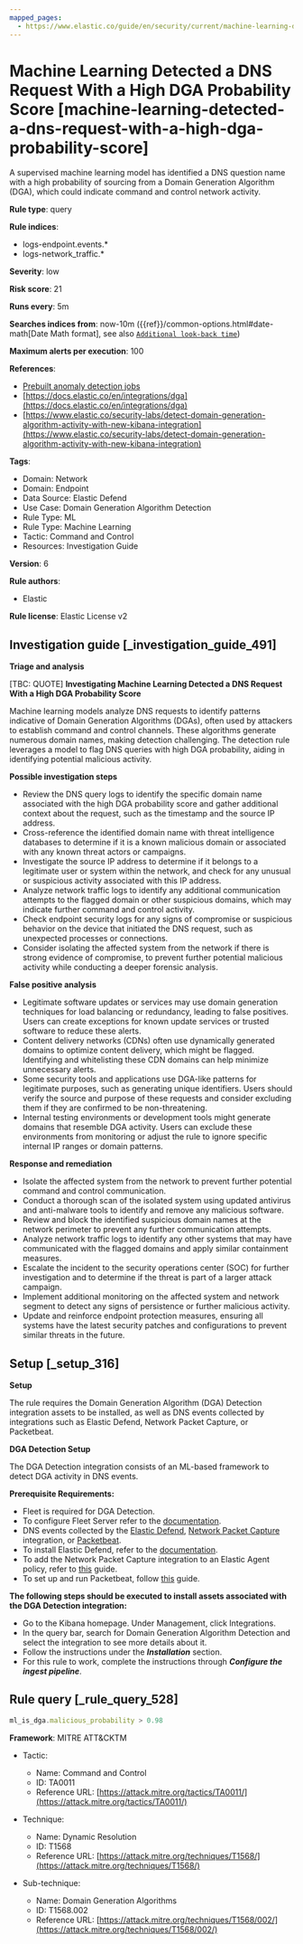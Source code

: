 ```yaml
---
mapped_pages:
  - https://www.elastic.co/guide/en/security/current/machine-learning-detected-a-dns-request-with-a-high-dga-probability-score.html
---
```


# Machine Learning Detected a DNS Request With a High DGA Probability Score [machine-learning-detected-a-dns-request-with-a-high-dga-probability-score]

A supervised machine learning model has identified a DNS question name with a high probability of sourcing from a Domain Generation Algorithm (DGA), which could indicate command and control network activity.

**Rule type**: query

**Rule indices**:

* logs-endpoint.events.*
* logs-network_traffic.*

**Severity**: low

**Risk score**: 21

**Runs every**: 5m

**Searches indices from**: now-10m ({{ref}}/common-options.html#date-math[Date Math format], see also [`Additional look-back time`](docs-content://solutions/security/detect-and-alert/create-detection-rule.md#rule-schedule))

**Maximum alerts per execution**: 100

**References**:

* [Prebuilt anomaly detection jobs](docs-content://reference/security/prebuilt-anomaly-detection-jobs.md)
* [https://docs.elastic.co/en/integrations/dga](https://docs.elastic.co/en/integrations/dga)
* [https://www.elastic.co/security-labs/detect-domain-generation-algorithm-activity-with-new-kibana-integration](https://www.elastic.co/security-labs/detect-domain-generation-algorithm-activity-with-new-kibana-integration)

**Tags**:

* Domain: Network
* Domain: Endpoint
* Data Source: Elastic Defend
* Use Case: Domain Generation Algorithm Detection
* Rule Type: ML
* Rule Type: Machine Learning
* Tactic: Command and Control
* Resources: Investigation Guide

**Version**: 6

**Rule authors**:

* Elastic

**Rule license**: Elastic License v2

## Investigation guide [_investigation_guide_491]

**Triage and analysis**

[TBC: QUOTE]
**Investigating Machine Learning Detected a DNS Request With a High DGA Probability Score**

Machine learning models analyze DNS requests to identify patterns indicative of Domain Generation Algorithms (DGAs), often used by attackers to establish command and control channels. These algorithms generate numerous domain names, making detection challenging. The detection rule leverages a model to flag DNS queries with high DGA probability, aiding in identifying potential malicious activity.

**Possible investigation steps**

* Review the DNS query logs to identify the specific domain name associated with the high DGA probability score and gather additional context about the request, such as the timestamp and the source IP address.
* Cross-reference the identified domain name with threat intelligence databases to determine if it is a known malicious domain or associated with any known threat actors or campaigns.
* Investigate the source IP address to determine if it belongs to a legitimate user or system within the network, and check for any unusual or suspicious activity associated with this IP address.
* Analyze network traffic logs to identify any additional communication attempts to the flagged domain or other suspicious domains, which may indicate further command and control activity.
* Check endpoint security logs for any signs of compromise or suspicious behavior on the device that initiated the DNS request, such as unexpected processes or connections.
* Consider isolating the affected system from the network if there is strong evidence of compromise, to prevent further potential malicious activity while conducting a deeper forensic analysis.

**False positive analysis**

* Legitimate software updates or services may use domain generation techniques for load balancing or redundancy, leading to false positives. Users can create exceptions for known update services or trusted software to reduce these alerts.
* Content delivery networks (CDNs) often use dynamically generated domains to optimize content delivery, which might be flagged. Identifying and whitelisting these CDN domains can help minimize unnecessary alerts.
* Some security tools and applications use DGA-like patterns for legitimate purposes, such as generating unique identifiers. Users should verify the source and purpose of these requests and consider excluding them if they are confirmed to be non-threatening.
* Internal testing environments or development tools might generate domains that resemble DGA activity. Users can exclude these environments from monitoring or adjust the rule to ignore specific internal IP ranges or domain patterns.

**Response and remediation**

* Isolate the affected system from the network to prevent further potential command and control communication.
* Conduct a thorough scan of the isolated system using updated antivirus and anti-malware tools to identify and remove any malicious software.
* Review and block the identified suspicious domain names at the network perimeter to prevent any further communication attempts.
* Analyze network traffic logs to identify any other systems that may have communicated with the flagged domains and apply similar containment measures.
* Escalate the incident to the security operations center (SOC) for further investigation and to determine if the threat is part of a larger attack campaign.
* Implement additional monitoring on the affected system and network segment to detect any signs of persistence or further malicious activity.
* Update and reinforce endpoint protection measures, ensuring all systems have the latest security patches and configurations to prevent similar threats in the future.


## Setup [_setup_316]

**Setup**

The rule requires the Domain Generation Algorithm (DGA) Detection integration assets to be installed, as well as DNS events collected by integrations such as Elastic Defend, Network Packet Capture, or Packetbeat.

**DGA Detection Setup**

The DGA Detection integration consists of an ML-based framework to detect DGA activity in DNS events.

**Prerequisite Requirements:**

* Fleet is required for DGA Detection.
* To configure Fleet Server refer to the [documentation](docs-content://reference/ingestion-tools/fleet/fleet-server.md).
* DNS events collected by the [Elastic Defend](https://docs.elastic.co/en/integrations/endpoint), [Network Packet Capture](https://docs.elastic.co/integrations/network_traffic) integration, or [Packetbeat](beats://reference/packetbeat/packetbeat-overview.md).
* To install Elastic Defend, refer to the [documentation](docs-content://solutions/security/configure-elastic-defend/install-elastic-defend.md).
* To add the Network Packet Capture integration to an Elastic Agent policy, refer to [this](docs-content://reference/ingestion-tools/fleet/add-integration-to-policy.md) guide.
* To set up and run Packetbeat, follow [this](beats://reference/packetbeat/setting-up-running.md) guide.

**The following steps should be executed to install assets associated with the DGA Detection integration:**

* Go to the Kibana homepage. Under Management, click Integrations.
* In the query bar, search for Domain Generation Algorithm Detection and select the integration to see more details about it.
* Follow the instructions under the ***Installation*** section.
* For this rule to work, complete the instructions through ***Configure the ingest pipeline***.


## Rule query [_rule_query_528]

```js
ml_is_dga.malicious_probability > 0.98
```

**Framework**: MITRE ATT&CKTM

* Tactic:

    * Name: Command and Control
    * ID: TA0011
    * Reference URL: [https://attack.mitre.org/tactics/TA0011/](https://attack.mitre.org/tactics/TA0011/)

* Technique:

    * Name: Dynamic Resolution
    * ID: T1568
    * Reference URL: [https://attack.mitre.org/techniques/T1568/](https://attack.mitre.org/techniques/T1568/)

* Sub-technique:

    * Name: Domain Generation Algorithms
    * ID: T1568.002
    * Reference URL: [https://attack.mitre.org/techniques/T1568/002/](https://attack.mitre.org/techniques/T1568/002/)



